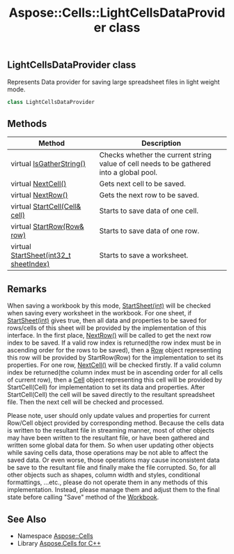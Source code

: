 ﻿---
title: Aspose::Cells::LightCellsDataProvider class
linktitle: LightCellsDataProvider
second_title: Aspose.Cells for C++ API Reference
description: 'Aspose::Cells::LightCellsDataProvider class. Represents Data provider for saving large spreadsheet files in light weight mode in C++.'
type: docs
weight: 9900
url: /cpp/aspose.cells/lightcellsdataprovider/
---
## LightCellsDataProvider class


Represents Data provider for saving large spreadsheet files in light weight mode.

```cpp
class LightCellsDataProvider
```

## Methods

| Method | Description |
| --- | --- |
| virtual [IsGatherString()](./isgatherstring/) | Checks whether the current string value of cell needs to be gathered into a global pool. |
| virtual [NextCell()](./nextcell/) | Gets next cell to be saved. |
| virtual [NextRow()](./nextrow/) | Gets the next row to be saved. |
| virtual [StartCell(Cell\& cell)](./startcell/) | Starts to save data of one cell. |
| virtual [StartRow(Row\& row)](./startrow/) | Starts to save data of one row. |
| virtual [StartSheet(int32_t sheetIndex)](./startsheet/) | Starts to save a worksheet. |
## Remarks


When saving a workbook by this mode, [StartSheet(int)](./startsheet/) will be checked when saving every worksheet in the workbook. For one sheet, if [StartSheet(int)](./startsheet/) gives true, then all data and properties to be saved for rows/cells of this sheet will be provided by the implementation of this interface. In the first place, [NextRow()](./nextrow/) will be called to get the next row index to be saved. If a valid row index is returned(the row index must be in ascending order for the rows to be saved), then a [Row](../row/) object representing this row will be provided by StartRow(Row) for the implementation to set its properties. For one row, [NextCell()](./nextcell/) will be checked firstly. If a valid column index be returned(the column index must be in ascending order for all cells of current row), then a [Cell](../cell/) object representing this cell will be provided by StartCell(Cell) for implementation to set its data and properties. After StartCell(Cell) the cell will be saved directly to the resultant spreadsheet file. Then the next cell will be checked and processed. 

 Please note, user should only update values and properties for current Row/Cell object provided by corresponding method. Because the cells data is written to the resultant file in streaming manner, most of other objects may have been written to the resultant file, or have been gathered and written some global data for them. So when user updating other objects while saving cells data, those operations may be not able to affect the saved data. Or even worse, those operations may cause inconsistent data be save to the resultant file and finally make the file corrupted. So, for all other objects such as shapes, column width and styles, conditional formattings, ...etc., please do not operate them in any methods of this implementation. Instead, please manage them and adjust them to the final state before calling "Save" method of the [Workbook](../workbook/). 
## See Also

* Namespace [Aspose::Cells](../)
* Library [Aspose.Cells for C++](../../)
